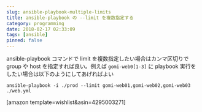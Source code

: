 ```yaml
---
slug: ansible-playbook-multiple-limits
title: ansible-playbook の --limit を複数指定する
category: programming
date: 2018-02-17 02:33:09
tags: [ansible]
pinned: false
---
```


ansible-playbook コマンドで limit を複数指定したい場合はカンマ区切りで group や host を指定すれば良い。例えば `gomi-web0[1-3]` に playbook 実行をしたい場合は以下のようにしてあげればよい

```
ansible-playbook -i ./prod --limit gomi-web01,gomi-web02,gomi-web03 ./web.yml
```

[amazon template=wishlist&asin=4295003271]
